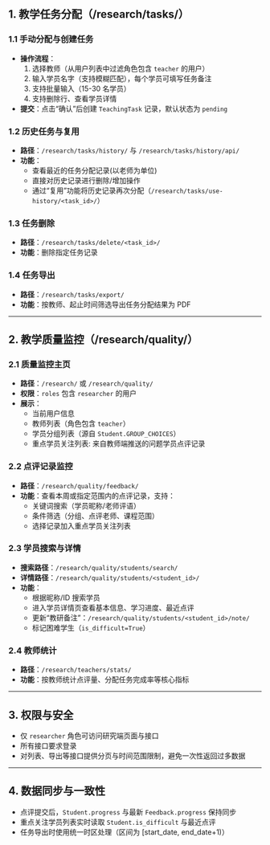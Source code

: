 ## 1. 教学任务分配（/research/tasks/）

### 1.1 手动分配与创建任务
- **操作流程**：
  1. 选择教师（从用户列表中过滤角色包含 `teacher` 的用户）
  2. 输入学员名字（支持模糊匹配），每个学员可填写任务备注
  3. 支持批量输入（15-30 名学员）
  4. 支持删除行、查看学员详情
- **提交**：点击“确认”后创建 `TeachingTask` 记录，默认状态为 `pending`

### 1.2 历史任务与复用
- **路径**：`/research/tasks/history/` 与 `/research/tasks/history/api/`
- **功能**：
  - 查看最近的任务分配记录(以老师为单位)
  - 直接对历史记录进行删除/增加操作
  - 通过“复用”功能将历史记录再次分配（`/research/tasks/use-history/<task_id>/`）

### 1.3 任务删除
- **路径**：`/research/tasks/delete/<task_id>/`
- **功能**：删除指定任务记录

### 1.4 任务导出
- **路径**：`/research/tasks/export/`
- **功能**：按教师、起止时间筛选导出任务分配结果为 PDF

---

## 2. 教学质量监控（/research/quality/）

### 2.1 质量监控主页
- **路径**：`/research/` 或 `/research/quality/`
- **权限**：`roles` 包含 `researcher` 的用户
- **展示**：
  - 当前用户信息
  - 教师列表（角色包含 `teacher`）
  - 学员分组列表（源自 `Student.GROUP_CHOICES`）
  - 重点学员关注列表: 来自教师端推送的问题学员点评记录
  

### 2.2 点评记录监控
- **路径**：`/research/quality/feedback/`
- **功能**：查看本周或指定范围内的点评记录，支持：
  - 关键词搜索（学员昵称/老师评语）
  - 条件筛选（分组、点评老师、课程范围）
  - 选择记录加入重点学员关注列表

### 2.3 学员搜索与详情
- **搜索路径**：`/research/quality/students/search/`
- **详情路径**：`/research/quality/students/<student_id>/`
- **功能**：
  - 根据昵称/ID 搜索学员
  - 进入学员详情页查看基本信息、学习进度、最近点评
  - 更新“教研备注”：`/research/quality/students/<student_id>/note/`
  - 标记困难学生（`is_difficult=True`）

### 2.4 教师统计
- **路径**：`/research/teachers/stats/`
- **功能**：按教师统计点评量、分配任务完成率等核心指标

---

## 3. 权限与安全
- 仅 `researcher` 角色可访问研究端页面与接口
- 所有接口要求登录
- 对列表、导出等接口提供分页与时间范围限制，避免一次性返回过多数据

---

## 4. 数据同步与一致性
- 点评提交后，`Student.progress` 与最新 `Feedback.progress` 保持同步
- 重点关注学员列表实时读取 `Student.is_difficult` 与最近点评
- 任务导出时使用统一时区处理（区间为 [start_date, end_date+1)）

